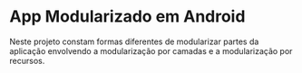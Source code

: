 # App Modularizado em Android

Neste projeto constam formas diferentes de modularizar partes da aplicação envolvendo a modularização por camadas e a modularização por recursos.
